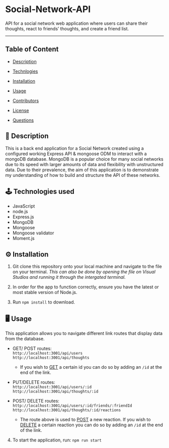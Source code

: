 # Social-Network-API

API for a social network web application where users can share their thoughts, react to friends’ thoughts, and create a friend list.

---

## Table of Content

- [Description](#description)
- [Technlogies](#technologies)
- [Installation](#installation)
- [Usage](#usage)
- [Contributors](#contributors)
- [License](#license)

- [Questions](#questions)

<a name="description"></a>

## 📝 Description

This is a back end application for a Social Network created using a configured working Express API & mongoose ODM to interact with a mongoDB database. MongoDB is a popular choice for many social networks due to its speed with larger amounts of data and flexibility with unstructured data. Due to their prevalence, the aim of this application is to demonstrate my understanding of how to build and structure the API of these networks.

<a name="technologies"></a>

## 🕹 Technologies used

- JavaScript
- node.js
- Express.js
- MongoDB
- Mongoose
- Mongoose validator
- Moment.js

## ⚙️ Installation

1. Git clone this repository onto your local machine and navigate to the file on your terminal. _This can also be done by opening the file on Visual Studios and running it through the intergated terminal._

2. In order for the app to function correctly, ensure you have the latest or most stable version of Node.js.

3. Run `npm install` to download.
   <a name="usage"></a>

## 🖥 Usage

This application allows you to navigate different link routes that display data from the database.

- GET/ POST routes: <br>
  `http://localhost:3001/api/users` <br>
  `http://localhost:3001/api/thoughts`<br>

  - If you wish to <u>GET</u> a certain id you can do so by adding an `/id` at the end of the link.

- PUT/DELETE routes: <br>
  `http://localhost:3001/api/users/:id`<br>
  `http://localhost:3001/api/thoughts/:id` <br>

- POST/ DELETE routes: <br>
  `http://localhost:3001/api/users/:id/friends/:friendId` <br>
  `http://localhost:3001/api/thoughts/:id/reactions` <br>

  - The route above is used to <u>POST</u> a new reaction. If you wish to <u>DELETE</u> a certain reaction you can do so by adding an `/id` at the end of the link.

4. To start the application, run: `npm run start`

[](./Assets/Images/Screen%20Shot%20%231.png)
[](./Assets/Images/Screen%20Shot%20%232.png)
